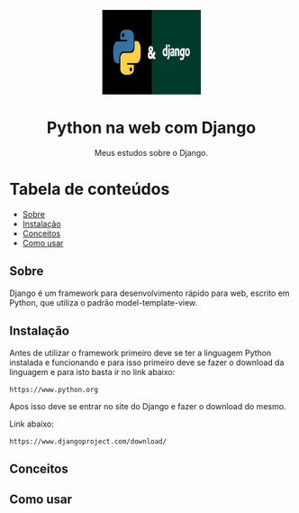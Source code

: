 <p align="center">
  <a href="https://unform.dev">
    <img src="img/Logo.png" height="150" width="175" alt="Unform" />
  </a>
</p>
<h1 align="center">Python na web com Django</h1> 

<p align="center">Meus estudos sobre o Django.</p>

Tabela de conteúdos
=================
<!--ts-->
   * [Sobre](#Sobre)
   * [Instalação](#Instalação)
   * [Conceitos](#Conceitos)
   * [Como usar](#como-usar)
<!--te-->

## Sobre

  Django é um framework para desenvolvimento rápido para web, escrito em Python, que utiliza o padrão model-template-view.

## Instalação

  Antes de utilizar o framework primeiro deve se ter a linguagem Python instalada e funcionando e para isso primeiro deve se fazer o download da linguagem e para isto basta ir no link abaixo:

    https://www.python.org

  Apos isso deve se entrar no site do Django e fazer o download do mesmo.
  
  Link abaixo:

    https://www.djangoproject.com/download/

## Conceitos

## Como usar